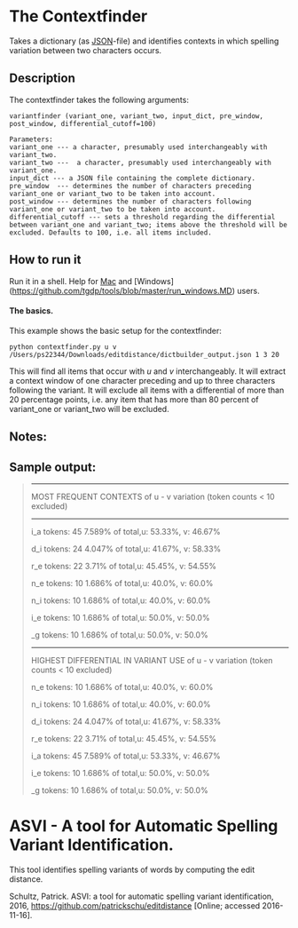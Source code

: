 # The Contextfinder
Takes a dictionary (as [JSON](http://www.json.org/)-file) and identifies contexts in which spelling variation between two characters occurs. 


## Description
The contextfinder takes the following arguments:

    variantfinder (variant_one, variant_two, input_dict, pre_window, post_window, differential_cutoff=100)
    
    Parameters:
    variant_one --- a character, presumably used interchangeably with variant_two. 
    variant_two ---  a character, presumably used interchangeably with variant_one. 
    input_dict --- a JSON file containing the complete dictionary. 
    pre_window  --- determines the number of characters preceding variant_one or variant_two to be taken into account. 
    post_window --- determines the number of characters following variant_one or variant_two to be taken into account. 
    differential_cutoff --- sets a threshold regarding the differential between variant_one and variant_two; items above the threshold will be excluded. Defaults to 100, i.e. all items included. 


## How to run it
Run it in a shell. Help for [Mac](https://github.com/tgdp/tools/blob/master/run_mac.MD) and [Windows] (https://github.com/tgdp/tools/blob/master/run_windows.MD) users. 

#### The basics. 

This example shows the basic setup for the contextfinder: 

    python contextfinder.py u v /Users/ps22344/Downloads/editdistance/dictbuilder_output.json 1 3 20 
    
This will find all items that occur with *u* and *v* interchangeably. It will extract a context window of one character preceding and up to three characters following the variant. 
It will exclude all items with a differential of more than 20 percentage points, i.e. any item that has more than 80 percent of variant_one or variant_two will be excluded. 


## Notes:


## Sample output:


>****
>
>MOST FREQUENT CONTEXTS of u - v variation (token counts < 10 excluded) 
>
>****
>
>
>i_a	tokens: 45	7.589% of total,u: 53.33%, v: 46.67%
>
>d_i	tokens: 24	4.047% of total,u: 41.67%, v: 58.33%
>
>r_e	tokens: 22	3.71% of total,u: 45.45%, v: 54.55%
>
>n_e	tokens: 10	1.686% of total,u: 40.0%, v: 60.0%
>
>n_i	tokens: 10	1.686% of total,u: 40.0%, v: 60.0%
>
>i_e	tokens: 10	1.686% of total,u: 50.0%, v: 50.0%
>
>_g	tokens: 10	1.686% of total,u: 50.0%, v: 50.0%
>
>****
>
>HIGHEST DIFFERENTIAL IN VARIANT USE of u - v variation (token counts < 10 excluded)
>
>n_e	tokens: 10	1.686% of total,u: 40.0%, v: 60.0%
>
>n_i	tokens: 10	1.686% of total,u: 40.0%, v: 60.0%
>
>d_i	tokens: 24	4.047% of total,u: 41.67%, v: 58.33%
>
>r_e	tokens: 22	3.71% of total,u: 45.45%, v: 54.55%
>
>i_a	tokens: 45	7.589% of total,u: 53.33%, v: 46.67%
>
>i_e	tokens: 10	1.686% of total,u: 50.0%, v: 50.0%
>
>_g	tokens: 10	1.686% of total,u: 50.0%, v: 50.0%





# ASVI - A tool for Automatic Spelling Variant Identification. 
This tool identifies spelling variants of words by computing the edit distance. 


Schultz, Patrick. ASVI: a tool for automatic spelling variant identification, 2016, https://github.com/patrickschu/editdistance [Online; accessed 2016-11-16].
